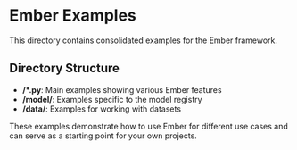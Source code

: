 # Ember Examples

This directory contains consolidated examples for the Ember framework.

## Directory Structure

- **/*.py**: Main examples showing various Ember features
- **/model/**: Examples specific to the model registry
- **/data/**: Examples for working with datasets

These examples demonstrate how to use Ember for different use cases and can serve as a starting point for your own projects.
